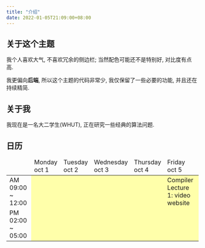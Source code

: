 ```yaml
---
title: "介绍"
date: 2022-01-05T21:09:00+08:00
---
```


## 关于这个主题

我个人喜欢大气, 不喜欢冗余的侧边栏; 当然配色可能还不是特别好, 对比度有点高.

我更偏向**后端**, 所以这个主题的代码非常少, 我仅保留了一些必要的功能, 并且还在持续精简.

## 关于我

我现在是一名大二学生(WHUT), 正在研究一些经典的算法问题.

## 日历

<style>
.calendar {
  width: 100%;
}
.workday {
    background: #ffffaa;
}
.holiday {
    background: #ccffcc;
}
.special {
    background: #aaaaff;
}
.important {
    background: #ffaaaa;
}
.reading {
    color: #3333ff;
}
.deadline {
    color: #ff0000;
}
.hwdue {
    color: #ff0000;
}
.assignment {
    color: #0aa00a;
}
</style>

<table class="calendar">
<thead>
<tr>
  <td></td>
  <td>Monday<br>oct 1</td>
  <td>Tuesday<br>oct 2</td>
  <td>Wednesday<br>oct 3</td>
  <td>Thursday<br>oct 4</td>
  <td>Friday<br>oct 5</td>
</tr>
</thead>

<tbody>
<tr>
  <td>AM 09:00 ~ 12:00</td>
  <td class="workday"></td>
  <td class="workday"></td>
  <td class="workday"></td>
  <td class="workday"></td>
  <td class="workday">
    Compiler Lecture 1:
    <a herf="https://www.bilibili.com/video/BV17K4y147Bz">video</a>
    <a herf="http://web.stanford.edu/class/cs143/">website</a>
  </td>
</tr>
<tr>
  <td>PM 02:00 ~ 05:00</td>
  <td class="workday"></td>
  <td class="workday"></td>
  <td class="workday"></td>
  <td class="workday"></td>
  <td class="workday"></td>
</tr>
</tbody>
</table>